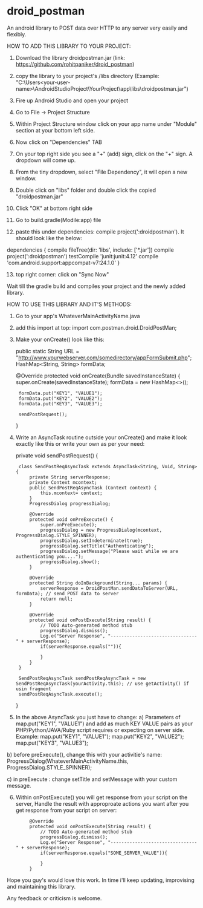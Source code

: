 # droid_postman
An android library to POST data over HTTP to any server very easily and flexibly.

HOW TO ADD THIS LIBRARY TO YOUR PROJECT:

1) Download the library droidpostman.jar (link: https://github.com/rohitpaniker/droid_postman)

2) copy the library to your project's /libs directory (Example: "C:\Users\<your-user-name>\AndroidStudioProject\YourProject\app\libs\droidpostman.jar")

3) Fire up Android Studio and open your project

4) Go to File -> Project Structure

5) Within Project Structure window click on your app name under "Module" section at your bottom left side.

6) Now click on "Dependencies" TAB

7) On your top right side you see a "+" (add) sign, click on the "+" sign. A dropdown will come up.

8) From the tiny dropdown, select "File Dependency", it will open a new window.

9) Double click on "libs" folder and double click the copied "droidpostman.jar"

10) Click "OK" at bottom right side

11) Go to build.gradle(Modile:app) file

12) paste this under dependencies: compile project(':droidpostman'). It should look like the below:

dependencies {
    compile fileTree(dir: 'libs', include: ['*.jar'])
    compile project(':droidpostman')
    testCompile 'junit:junit:4.12'
    compile 'com.android.support:appcompat-v7:24.1.0'
}

13) top right corner: click on "Sync Now" 

Wait till the gradle build and compiles your project and the newly added library.



HOW TO USE THIS LIBRARY AND IT'S METHODS:

1) Go to your app's WhateverMainActivityName.java

2) add this import at top: import com.postman.droid.DroidPostMan;

3) Make your onCreate() look like this: 

    public static String URL = "http://www.yourwebserver.com/somedirectory/appFormSubmit.php";
    HashMap<String, String> formData;

    @Override
    protected void onCreate(Bundle savedInstanceState) {
        super.onCreate(savedInstanceState);
        formData = new HashMap<>();
        

        formData.put("KEY1", "VALUE1");
        formData.put("KEY2", "VALUE2");
        formData.put("KEY3", "VALUE3");

        sendPostRequest();
    }
    
4) Write an AsyncTask routine outside your onCreate() and make it look exactly like this or write your own as per your need:


    private void sendPostRequest() {

        class SendPostReqAsyncTask extends AsyncTask<String, Void, String> {
            private String serverResponse;
            private Context mcontext;
            public SendPostReqAsyncTask (Context context) {
                this.mcontext= context;
            }
            ProgressDialog progressDialog;

            @Override
            protected void onPreExecute() {
                super.onPreExecute();
                progressDialog = new ProgressDialog(mcontext, ProgressDialog.STYLE_SPINNER);
                progressDialog.setIndeterminate(true);
                progressDialog.setTitle("Authenticating");
                progressDialog.setMessage("Please wait while we are authenticating you....");
                progressDialog.show();
            }

            @Override
            protected String doInBackground(String... params) {
                serverResponse = DroidPostMan.sendDataToServer(URL, formData); // send POST data to server
                return null;
            }

            @Override
            protected void onPostExecute(String result) {
                // TODO Auto-generated method stub
                progressDialog.dismiss();
                Log.e("Server Response", "--------------------------------" + serverResponse);
                if(serverResponse.equals("")){

                }
            }
        }

        SendPostReqAsyncTask sendPostReqAsyncTask = new SendPostReqAsyncTask(yourActivity.this); // use getActivity() if usin fragment
        sendPostReqAsyncTask.execute();
    }


5) In the above AsyncTask you just have to change: 
  a) Parameters of map.put("KEY1", "VALUE1") and add as much KEY VALUE pairs as your PHP/Python/JAVA/Ruby script requires or expecting on server side. Example: 
                  map.put("KEY1", "VALUE1");
                  map.put("KEY2", "VALUE2");
                  map.put("KEY3", "VALUE3");
  
  b) before preExecute(), change this with your activitie's name: 
      ProgressDialog(WhateverMainActivityName.this, ProgressDialog.STYLE_SPINNER);
      
  c) in preExecute : change setTitle and setMessage with your custom message.
  

6) Within onPostExecute() you will get response from your script on the server, Handle the result with approproate actions you want after you get response from your script on server:

            @Override
            protected void onPostExecute(String result) {
                // TODO Auto-generated method stub
                progressDialog.dismiss();
                Log.e("Server Response", "--------------------------------" + serverResponse);
                if(serverResponse.equals("SOME_SERVER_VALUE")){

                }
            }
  
  
  
  
  Hope you guy's would love this work. In time i'll keep updating, improvising and maintaining this library.
  
  Any feedback or criticism is welcome.
